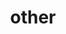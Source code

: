 ---
layout: project
title: "other"
description: "开心每一天."
header-img: "img/home-bg.jpg"
category: other
---